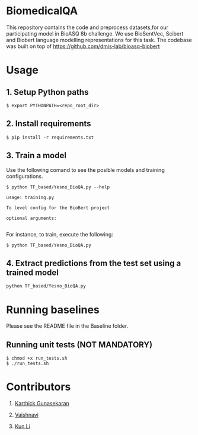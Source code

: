 # BiomedicalQA
This repository contains the code and preprocess datasets,for our participating model in BioASQ 8b challenge. We use BioSentVec, Scibert and Biobert language modelling representations for this task. The codebase was built on top of https://github.com/dmis-lab/bioasq-biobert





# Usage

## 1. Setup Python paths

```
$ export PYTHONPATH=<repo_root_dir>
```

## 2. Install requirements

```
$ pip install -r requirements.txt
```

## 3. Train a model

Use the following comand to see the posible models and training configurations.

```
$ python TF_based/Yesno_BioQA.py --help

usage: training.py 

To level config for the BioBert project

optional arguments:


```

For instance, to train, execute the following:

```
$ python TF_based/Yesno_BioQA.py
```

## 4. Extract predictions from the test set using a trained model

```
python TF_based/Yesno_BioQA.py 
```


# Running baselines

Please see the README file in the Baseline folder.


## Running unit tests (NOT MANDATORY)

```
$ chmod +x run_tests.sh
$ ./run_tests.sh
```

# Contributors
1. [Karthick Gunasekaran](https://github.com/karthickpgunasekaran)

2. [Vaishnavi](https://github.com/)

3. [Kun Li](https://github.com/)

